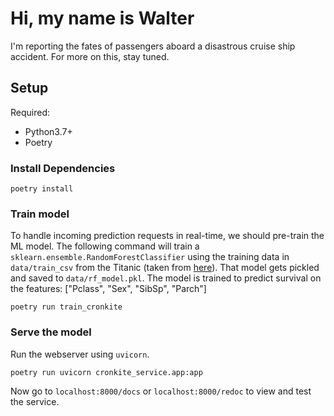 # Hi, my name is Walter

I'm reporting the fates of passengers aboard a disastrous cruise ship accident.
For more on this, stay tuned.

## Setup

Required:

- Python3.7+
- Poetry

### Install Dependencies

```
poetry install
```

### Train model

To handle incoming prediction requests in real-time, we should pre-train the ML model.
The following command will train a `sklearn.ensemble.RandomForestClassifier` using
the training data in `data/train_csv` from the Titanic (taken from [here](https://www.kaggle.com/c/titanic/data)).
That model gets pickled and saved to `data/rf_model.pkl`. The model is trained to predict survival on the features: ["Pclass", "Sex", "SibSp", "Parch"]

```
poetry run train_cronkite
```

### Serve the model

Run the webserver using `uvicorn`.

```
poetry run uvicorn cronkite_service.app:app
```

Now go to `localhost:8000/docs` or `localhost:8000/redoc` to view and test the service.
